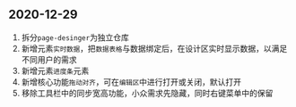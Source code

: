 ## 2020-12-29
1. 拆分`page-desinger`为独立仓库
2. 新增元素`实时数据`，把`数据表格`与数据绑定后，在设计区实时显示数据，以满足不同用户的需求
3. 新增元素`进度条`元素
4. 新增核心功能`拖动对齐`，可在`编辑区`中进行打开或关闭，默认打开
5. 移除工具栏中的同步宽高功能，小众需求先隐藏，同时右键菜单中的保留